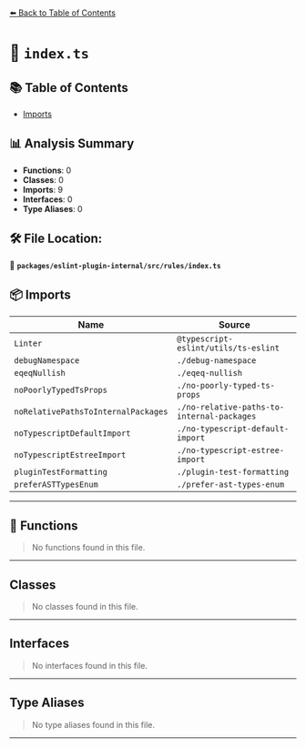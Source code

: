 [⬅️ Back to Table of Contents](../../../../index.md)

# 📄 `index.ts`

## 📚 Table of Contents

- [Imports](#imports)

## 📊 Analysis Summary

- **Functions**: 0
- **Classes**: 0
- **Imports**: 9
- **Interfaces**: 0
- **Type Aliases**: 0

## 🛠️ File Location:
📂 **`packages/eslint-plugin-internal/src/rules/index.ts`**

## 📦 Imports

| Name | Source |
|------|--------|
| `Linter` | `@typescript-eslint/utils/ts-eslint` |
| `debugNamespace` | `./debug-namespace` |
| `eqeqNullish` | `./eqeq-nullish` |
| `noPoorlyTypedTsProps` | `./no-poorly-typed-ts-props` |
| `noRelativePathsToInternalPackages` | `./no-relative-paths-to-internal-packages` |
| `noTypescriptDefaultImport` | `./no-typescript-default-import` |
| `noTypescriptEstreeImport` | `./no-typescript-estree-import` |
| `pluginTestFormatting` | `./plugin-test-formatting` |
| `preferASTTypesEnum` | `./prefer-ast-types-enum` |


---

## 🔧 Functions

> No functions found in this file.


---

## Classes

> No classes found in this file.


---

## Interfaces

> No interfaces found in this file.


---

## Type Aliases

> No type aliases found in this file.


---